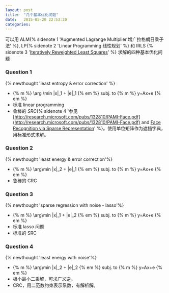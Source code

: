 ```yaml
---
layout: post
title:  "几个基本优化问题"
date:   2015-05-20 22:53:20
categories:
---
```


可以用 ALM{% sidenote 1 'Augmented Lagrange Multiplier 增广拉格朗日乘子法' %}, LP{% sidenote 2 'Linear Programming 线性规划' %} 和 IRLS {% sidenote 3 '[Iteratively Reweighted Least Squares](http://www.robotics.stanford.edu/~ang/papers/aaai06-efficientL1logisticregression.pdf)' %} 求解的四种基本优化问题

### Question 1

{% newthought 'least entropy & error correction' %}

+ {% m %} \arg \min \|x\|_1 + \|e\|_1 {% em %} subj. to {% m %} y=Ax+e {% em %}
+ 标准 linear programming
+ 鲁棒的 *SRC*{% sidenote 4  '参见 [http://research.microsoft.com/pubs/132810/PAMI-Face.pdf](http://research.microsoft.com/pubs/132810/PAMI-Face.pdf) and [Face Recognition via Sparse Representation](http://perception.csl.illinois.edu/recognition/Home.html)' %}。使用单位矩阵作为遮挡字典，用标准形式求解。

<!--more-->

### Question 2

{% newthought 'least energy & error correction'%}

+ {% m %} \arg\min \|x\|_2 + \|e\|_1 {% em %} subj. to {% m %} y=Ax+e {% em %}
+ 鲁棒的 CRC

### Question 3

{% newthought 'sparse regression with noise - lasso'%}

+ {% m %} \arg\min \|x\|_1 + \|e\|_2 {% em %} subj. to {% m %} y=Ax+e {% em %}
+ 标准 lasso 问题
+ 标准的 SRC

### Question 4

{% newthought 'least energy with noise'%}

+ {% m %} \arg\min \|x\|_2 + \|e\|_2 {% em %} subj. to {% m %} y=Ax+e {% em %}
+ 极小最小二乘解，可求广义逆。
+ CRC，用二范数约束表示系数，有解析解。